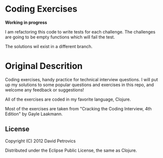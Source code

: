 Coding Exercises
================

**Working in progress**

I am refactoring this code to write tests for each challenge. The challenges are going to be empty functions which will fail the test. 

The solutions wil exist in a different branch.


Original Descrition
==================

Coding exercises, handy practice for technical interview questions. I will put up my solutions to some popular questions and exercises in this repo, and welcome any feedback or suggestions!

All of the exercises are coded in my favorite language, Clojure.

Most of the exercises are taken from "Cracking the Coding Interview, 4th Edition" by Gayle Laakmann.

## License

Copyright (C) 2012 David Petrovics

Distributed under the Eclipse Public License, the same as Clojure.

